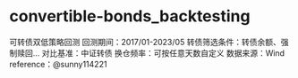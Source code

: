 # convertible-bonds_backtesting
可转债双低策略回测
回测期间：2017/01-2023/05
转债筛选条件：转债余额、强制赎回...
对比基准：中证转债
换仓频率：可按任意天数自定义
数据来源：Wind
reference：@sunny114221
